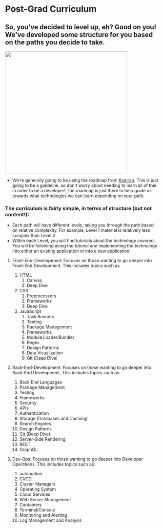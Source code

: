 # Post-Grad Curriculum

## So, you've decided to level up, eh? Good on you! We've developed some structure for you based on the paths you decide to take.
<img width="400" src="https://commons.wikimedia.org/wiki/File:Level_up_circulo.png">

- We're generally going to be using the roadmap from [Kamran](https://github.com/kamranahmedse/developer-roadmap). This is just going to be a guideline, so don't worry about needing to learn all of this in order to be a developer! The roadmap is just there to help guide us towards what technologies we can learn depending on your path.

### The curriculum is fairly simple, in terms of structure (but not content!):

- Each path will have different levels, taking you through the path based on relative complexity. For example, Level 1 material is relatively less complex than Level 2.
- Within each Level, you will find tutorials about the technology covered. You will be following along the tutorial and implementing the technology into either an existing application or into a new application.

1. Front-End-Development: Focuses on those wanting to go deeper into Front-End Development. This includes topics such as 
   1. HTML
      1. Canvas
      2. Deep Dive
   2. CSS
      1. Preprocessors
      2. Frameworks
      3. Deep Dive
   3. JavaScript
      1. Task Runners
      2. Testing
      3. Package Management
      4. Frameworks
      5. Module Loader/Bundler
      6. Regex
      7. Design Patterns
      8. Data Visualization
      9. Git (Deep Dive)

2. Back-End-Development: Focuses on those wanting to go deeper into Back-End Development. This includes topics such as:
   1.  Back End Languages
   2.  Package Management
   3.  Testing
   4.  Frameworks
   5.  Security
   6.  APIs
   7.  Authentication
   8.  Storage (Databases and Caching)
   9.  Search Engines
   10. Design Patterns
   11. Git (Deep Dive)
   12. Server-Side Rendering
   13. REST
   14. GraphQL

3. Dev-Ops: Focuses on those wanting to go deeper into Developer Operations. This includes topics such as: 
   1. automation
   2. CI/CD
   3. Cluster Managers
   4. Operating System
   5. Cloud Services
   6. Web Server Management
   7. Containers
   8. Terminal/Console
   9. Monitoring and Alerting
   10. Log Management and Analysis